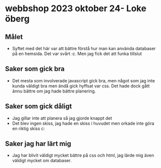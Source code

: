 # webbshop 2023 oktober 24- Loke öberg

## Målet

- Syftet med det här var att bättre förstå hur man kan använda databaser på en hemsida. Det var svårt :c. Men jag fick det att funka tillslut

## Saker som gick bra
- Det mesta som involverade javascript gick bra, men något som jag inte kunda väldigt bra men ändå gick hyffsat var css. Det hade dock gått ännu bättre om jag hade bättre planering.

## Saker som gick dåligt
- Jag gillar inte att planera så jag gjorde knappt det
- Det blev ingen skiss, jag hade en skiss i huvudet men orkade inte göra en riktig skiss c:

## Saker jag har lärt mig
- Jag har blivit väldigt mycket bättre på css och html, jag lärde mig även väldigt mycket om databaser.